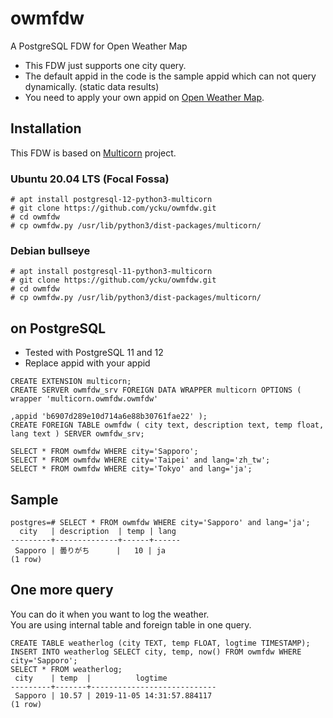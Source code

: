 # owmfdw
A PostgreSQL FDW for Open Weather Map

- This FDW just supports one city query.
- The default appid in the code is the sample appid which can not query dynamically. (static data results)
- You need to apply your own appid on [Open Weather Map](https://openweathermap.org/).

## Installation
This FDW is based on [Multicorn](https://multicorn.org/) project.

### Ubuntu 20.04 LTS (Focal Fossa)

```
# apt install postgresql-12-python3-multicorn
# git clone https://github.com/ycku/owmfdw.git
# cd owmfdw
# cp owmfdw.py /usr/lib/python3/dist-packages/multicorn/
```

### Debian bullseye 

```
# apt install postgresql-11-python3-multicorn
# git clone https://github.com/ycku/owmfdw.git
# cd owmfdw
# cp owmfdw.py /usr/lib/python3/dist-packages/multicorn/
```

## on PostgreSQL

- Tested with PostgreSQL 11 and 12
- Replace appid with your appid

```
CREATE EXTENSION multicorn;
CREATE SERVER owmfdw_srv FOREIGN DATA WRAPPER multicorn OPTIONS ( wrapper 'multicorn.owmfdw.owmfdw'
                                                                 ,appid 'b6907d289e10d714a6e88b30761fae22' );
CREATE FOREIGN TABLE owmfdw ( city text, description text, temp float, lang text ) SERVER owmfdw_srv;

SELECT * FROM owmfdw WHERE city='Sapporo';
SELECT * FROM owmfdw WHERE city='Taipei' and lang='zh_tw';
SELECT * FROM owmfdw WHERE city='Tokyo' and lang='ja';
```

## Sample

```
postgres=# SELECT * FROM owmfdw WHERE city='Sapporo' and lang='ja';
  city   | description  | temp | lang 
---------+--------------+------+------
 Sapporo | 曇りがち      |   10 | ja
(1 row)
```

## One more query
You can do it when you want to log the weather.<br/>
You are using internal table and foreign table in one query.

```
CREATE TABLE weatherlog (city TEXT, temp FLOAT, logtime TIMESTAMP);
INSERT INTO weatherlog SELECT city, temp, now() FROM owmfdw WHERE city='Sapporo';
SELECT * FROM weatherlog;
 city    | temp  |          logtime           
---------+-------+----------------------------
 Sapporo | 10.57 | 2019-11-05 14:31:57.884117
(1 row)
```


